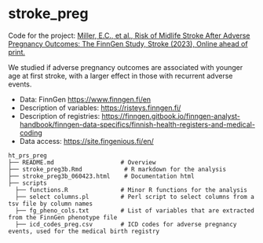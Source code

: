 # stroke_preg
Code for the project: 
[Miller, E.C., et al., Risk of Midlife Stroke After Adverse Pregnancy Outcomes: The FinnGen Study, Stroke (2023), Online ahead of print.](https://doi.org/10.1161/strokeaha.123.043052)

We studied if adverse pregnancy outcomes are associated with younger age at first stroke, with a larger effect in those with recurrent adverse events.

* Data: FinnGen https://www.finngen.fi/en
* Description of variables: https://risteys.finngen.fi/
* Description of registries: https://finngen.gitbook.io/finngen-analyst-handbook/finngen-data-specifics/finnish-health-registers-and-medical-coding
* Data access: https://site.fingenious.fi/en/

```
ht_prs_preg
├── README.md                   # Overview
├── stroke_preg3b.Rmd            # R markdown for the analysis
├── stroke_preg3b_060423.html    # Documentation html
├── scripts
  ├── functions.R               # Minor R functions for the analysis
  ├── select columns.pl         # Perl script to select columns from a tsv file by column names
  ├── fg_pheno_cols.txt         # List of variables that are extracted from the FinnGen phenotype file
  ├── icd_codes_preg.csv        # ICD codes for adverse pregnancy events, used for the medical birth registry

```
